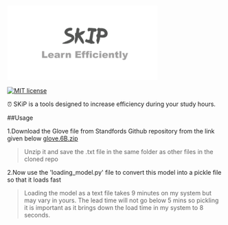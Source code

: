 <img src="./assets/SKIP_LOGO.png" width="350" title="Node Boiler">

[![MIT license](https://img.shields.io/badge/License-MIT-blue.svg)](https://github.com/ItsSiddharth/SKiP/edit/master/LICENSE)

:alarm_clock: SKiP is a tools designed to increase efficiency during your study hours.
 
 ##Usage

 1.Download the Glove file from Standfords Github repository from the link given below
 <a href="http://nlp.stanford.edu/data/wordvecs/glove.6B.zip">glove.6B.zip</a>

> Unzip it and save the .txt file in the same folder as other files in the cloned repo

2.Now use the 'loading_model.py' file to convert this model into a pickle file so that it loads fast

>Loading the model as a text file takes 9 minutes on my system but may vary in yours. The lead time will not go below 5 mins so pickling it is important as it brings down the load time in my system to 8 seconds.

